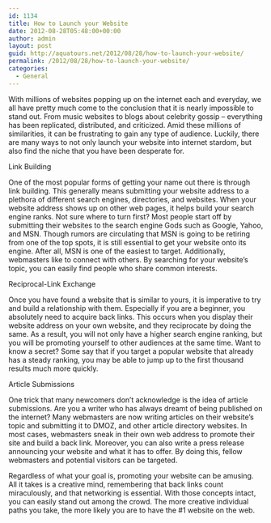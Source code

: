 ```yaml
---
id: 1134
title: How to Launch your Website
date: 2012-08-28T05:48:00+00:00
author: admin
layout: post
guid: http://aquatours.net/2012/08/28/how-to-launch-your-website/
permalink: /2012/08/28/how-to-launch-your-website/
categories:
  - General
---
```

With millions of websites popping up on the internet each and everyday, we all have pretty much come to the conclusion that it is nearly impossible to stand out. From music websites to blogs about celebrity gossip – everything has been replicated, distributed, and criticized. Amid these millions of similarities, it can be frustrating to gain any type of audience. Luckily, there are many ways to not only launch your website into internet stardom, but also find the niche that you have been desperate for.

Link Building

One of the most popular forms of getting your name out there is through link building. This generally means submitting your website address to a plethora of different search engines, directories, and websites. When your website address shows up on other web pages, it helps build your search engine ranks. Not sure where to turn first? Most people start off by submitting their websites to the search engine Gods such as Google, Yahoo, and MSN. Though rumors are circulating that MSN is going to be retiring from one of the top spots, it is still essential to get your website onto its engine. After all, MSN is one of the easiest to target. Additionally, webmasters like to connect with others. By searching for your website’s topic, you can easily find people who share common interests.

Reciprocal-Link Exchange

Once you have found a website that is similar to yours, it is imperative to try and build a relationship with them. Especially if you are a beginner, you absolutely need to acquire back links. This occurs when you display their website address on your own website, and they reciprocate by doing the same. As a result, you will not only have a higher search engine ranking, but you will be promoting yourself to other audiences at the same time. Want to know a secret? Some say that if you target a popular website that already has a steady ranking, you may be able to jump up to the first thousand results much more quickly.

Article Submissions

One trick that many newcomers don’t acknowledge is the idea of article submissions. Are you a writer who has always dreamt of being published on the internet? Many webmasters are now writing articles on their website’s topic and submitting it to DMOZ, and other article directory websites. In most cases, webmasters sneak in their own web address to promote their site and build a back link. Moreover, you can also write a press release announcing your website and what it has to offer. By doing this, fellow webmasters and potential visitors can be targeted.

Regardless of what your goal is, promoting your website can be amusing. All it takes is a creative mind, remembering that back links count miraculously, and that networking is essential. With those concepts intact, you can easily stand out among the crowd. The more creative individual paths you take, the more likely you are to have the #1 website on the web.